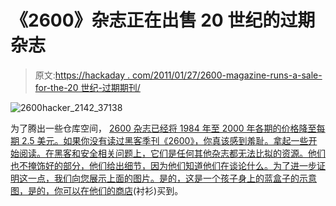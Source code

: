 # 《2600》杂志正在出售 20 世纪的过期杂志

> 原文:[https://hackaday . com/2011/01/27/2600-magazine-runs-a-sale-for-the-20 世纪-过期期刊/](https://hackaday.com/2011/01/27/2600-magazine-runs-a-sale-for-the-20th-century-back-issues/)

![](../Images/1e4cde812b3bf985fb4ab519fb4a1184.png "2600hacker_2142_37138")

为了腾出一些仓库空间， [2600 杂志已经将 1984 年至 2000 年各期的价格降至每期 2.5 美元。如果你没有读过黑客季刊《2600》，你真该感到羞耻。拿起一些开始阅读。在黑客和安全相关问题上，它们是任何其他杂志都无法比拟的资源。他们也不掩饰好的部分，他们给出细节，因为他们知道他们在谈论什么。为了进一步证明这一点，我们向您展示上面的图片。是的，这是一个孩子身上的蓝盒子的示意图，是的，你可以在](http://www.2600.com/news/view/article/12052)[他们的商店](http://store.2600.com/shirtsforkids.html)(衬衫)买到。